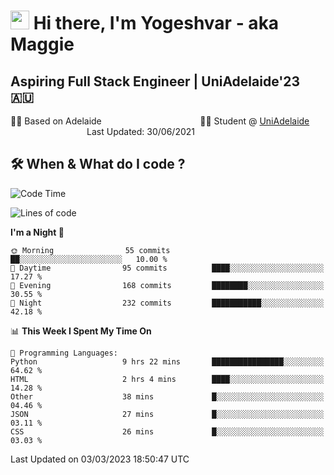 <h1><img src="https://emojis.slackmojis.com/emojis/images/1531849430/4246/blob-sunglasses.gif?1531849430" width="30"/> Hi there, I'm Yogeshvar - aka Maggie</h1>

## Aspiring Full Stack Engineer | UniAdelaide'23 🇦🇺  
🏂🏻  Based on Adelaide &nbsp;&nbsp;&nbsp;&nbsp;&nbsp;&nbsp;&nbsp;&nbsp;&nbsp;&nbsp;&nbsp;&nbsp;&nbsp;&nbsp;&nbsp;&nbsp;&nbsp;&nbsp;&nbsp;&nbsp;&nbsp;&nbsp;&nbsp;&nbsp;&nbsp;&nbsp;&nbsp;&nbsp;&nbsp;&nbsp;&nbsp;&nbsp;&nbsp;&nbsp;&nbsp;&nbsp;&nbsp;&nbsp;&nbsp;👨‍💻 Student @ [UniAdelaide](https://www.adelaide.edu.au)   &nbsp;&nbsp;&nbsp;&nbsp;&nbsp;&nbsp;&nbsp;&nbsp;&nbsp;&nbsp;&nbsp;&nbsp;&nbsp;&nbsp;&nbsp;&nbsp;&nbsp;&nbsp;&nbsp;&nbsp;&nbsp;&nbsp;&nbsp;&nbsp;&nbsp;&nbsp;&nbsp;&nbsp;&nbsp;&nbsp;&nbsp;Last Updated: 30/06/2021

## 🛠 When & What do I code ?  

<!--START_SECTION:waka-->
![Code Time](http://img.shields.io/badge/Code%20Time-1%2C973%20hrs%2023%20mins-blue)

![Lines of code](https://img.shields.io/badge/From%20Hello%20World%20I%27ve%20Written-3.3%20million%20lines%20of%20code-blue)

**I'm a Night 🦉** 

```text
🌞 Morning                55 commits          ██░░░░░░░░░░░░░░░░░░░░░░░   10.00 % 
🌆 Daytime                95 commits          ████░░░░░░░░░░░░░░░░░░░░░   17.27 % 
🌃 Evening                168 commits         ████████░░░░░░░░░░░░░░░░░   30.55 % 
🌙 Night                  232 commits         ███████████░░░░░░░░░░░░░░   42.18 % 
```


📊 **This Week I Spent My Time On** 

```text
💬 Programming Languages: 
Python                   9 hrs 22 mins       ████████████████░░░░░░░░░   64.62 % 
HTML                     2 hrs 4 mins        ████░░░░░░░░░░░░░░░░░░░░░   14.28 % 
Other                    38 mins             █░░░░░░░░░░░░░░░░░░░░░░░░   04.46 % 
JSON                     27 mins             █░░░░░░░░░░░░░░░░░░░░░░░░   03.11 % 
CSS                      26 mins             █░░░░░░░░░░░░░░░░░░░░░░░░   03.03 % 
```


 Last Updated on 03/03/2023 18:50:47 UTC
<!--END_SECTION:waka-->
